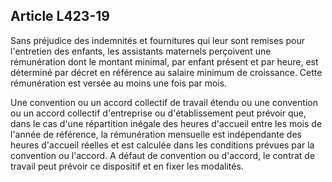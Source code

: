 ## Article L423-19

Sans préjudice des indemnités et fournitures qui leur sont remises pour l'entretien des enfants, les assistants
maternels perçoivent une rémunération dont le montant minimal, par enfant présent et par heure, est
déterminé par décret en référence au salaire minimum de croissance. Cette rémunération est versée au moins
une fois par mois.

Une convention ou un accord collectif de travail étendu ou une convention ou un accord collectif d'entreprise
ou d'établissement peut prévoir que, dans le cas d'une répartition inégale des heures d'accueil entre les
mois de l'année de référence, la rémunération mensuelle est indépendante des heures d'accueil réelles et est
calculée dans les conditions prévues par la convention ou l'accord. A défaut de convention ou d'accord, le
contrat de travail peut prévoir ce dispositif et en fixer les modalités.

